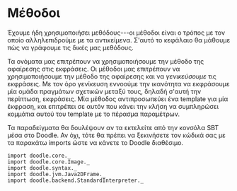 # Μέθοδοι

Έχουμε ήδη χρησιμοποιήσει μεθόδους---οι μέθοδοι είναι ο τρόπος με τον οποίο αλληλεπιδρούμε με τα αντικείμενα.
Σ'αυτό το κεφάλαιο θα μάθουμε πώς να γράφουμε τις δικές μας μεθόδους.

Τα ονόματα μας επιτρέπουν να χρησιμοποιήσουμε την μέθοδο της αφαίρεσης στις εκφράσεις.
Οι μέθοδοι μας επιτρέπουν να χρησιμοποιήσουμε την μέθοδο της αφαίρεσης και να *γενικεύσουμε* τις εκφράσεις.
Με τον όρο γενίκευση εννοούμε την ικανότητα να εκφράσουμε μία ομάδα πραγμάτων σχετικών μεταξύ τους, δηλαδή σ'αυτή την περίπτωση, εκφράσεις.
Μία μέθοδος αντιπροσωπεύει ένα template για μία έκφραση, και επιτρέπει σε αυτόν που κάνει την κλήση να συμπληρώσει κομμάτια αυτού του template με το πέρασμα παραμέτρων.

<div class="callout callout-info">
Τα παραδείγματα θα δουλέψουν αν τα εκτελείτε από την κονσόλα SBT μέσα στο Doodle. Αν όχι, τότε θα πρέπει να ξεκινήσετε τον κώδικά σας με τα παρακάτω imports ώστε να κάνετε το Doodle διαθέσιμο.

```tut:silent
import doodle.core._
import doodle.core.Image._
import doodle.syntax._
import doodle.jvm.Java2DFrame._
import doodle.backend.StandardInterpreter._
```
</div>


